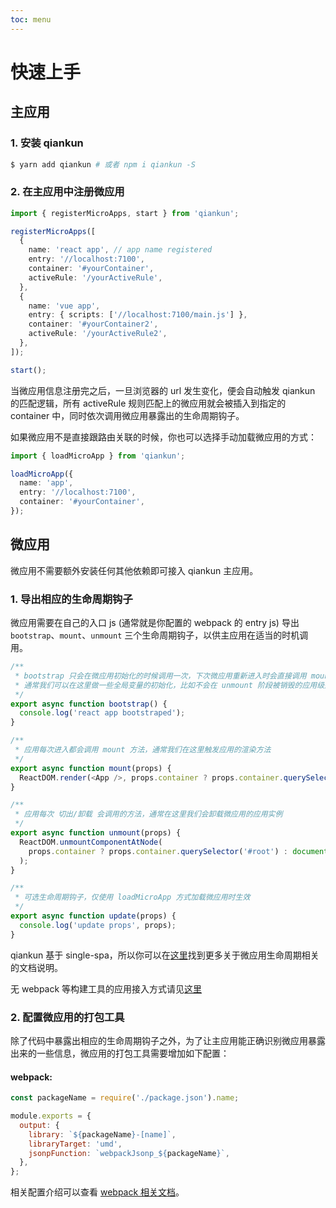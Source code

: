 ```yaml
---
toc: menu
---
```


# 快速上手

## 主应用

### 1. 安装 qiankun

```bash
$ yarn add qiankun # 或者 npm i qiankun -S
```

### 2. 在主应用中注册微应用

```ts
import { registerMicroApps, start } from 'qiankun';

registerMicroApps([
  {
    name: 'react app', // app name registered
    entry: '//localhost:7100',
    container: '#yourContainer',
    activeRule: '/yourActiveRule',
  },
  {
    name: 'vue app',
    entry: { scripts: ['//localhost:7100/main.js'] },
    container: '#yourContainer2',
    activeRule: '/yourActiveRule2',
  },
]);

start();
```

当微应用信息注册完之后，一旦浏览器的 url 发生变化，便会自动触发 qiankun 的匹配逻辑，所有 activeRule 规则匹配上的微应用就会被插入到指定的 container 中，同时依次调用微应用暴露出的生命周期钩子。

如果微应用不是直接跟路由关联的时候，你也可以选择手动加载微应用的方式：

```ts
import { loadMicroApp } from 'qiankun';

loadMicroApp({
  name: 'app',
  entry: '//localhost:7100',
  container: '#yourContainer',
});
```

## 微应用

微应用不需要额外安装任何其他依赖即可接入 qiankun 主应用。

### 1. 导出相应的生命周期钩子

微应用需要在自己的入口 js (通常就是你配置的 webpack 的 entry js) 导出 `bootstrap`、`mount`、`unmount` 三个生命周期钩子，以供主应用在适当的时机调用。

```js
/**
 * bootstrap 只会在微应用初始化的时候调用一次，下次微应用重新进入时会直接调用 mount 钩子，不会再重复触发 bootstrap。
 * 通常我们可以在这里做一些全局变量的初始化，比如不会在 unmount 阶段被销毁的应用级别的缓存等。
 */
export async function bootstrap() {
  console.log('react app bootstraped');
}

/**
 * 应用每次进入都会调用 mount 方法，通常我们在这里触发应用的渲染方法
 */
export async function mount(props) {
  ReactDOM.render(<App />, props.container ? props.container.querySelector('#root') : document.getElementById('root'));
}

/**
 * 应用每次 切出/卸载 会调用的方法，通常在这里我们会卸载微应用的应用实例
 */
export async function unmount(props) {
  ReactDOM.unmountComponentAtNode(
    props.container ? props.container.querySelector('#root') : document.getElementById('root'),
  );
}

/**
 * 可选生命周期钩子，仅使用 loadMicroApp 方式加载微应用时生效
 */
export async function update(props) {
  console.log('update props', props);
}
```

qiankun 基于 single-spa，所以你可以在[这里](https://single-spa.js.org/docs/building-applications.html#registered-application-lifecycle)找到更多关于微应用生命周期相关的文档说明。

无 webpack 等构建工具的应用接入方式请见[这里](/guide/tutorial#%E9%9D%9E-webpack-%E6%9E%84%E5%BB%BA%E7%9A%84%E5%BE%AE%E5%BA%94%E7%94%A8)

### 2. 配置微应用的打包工具

除了代码中暴露出相应的生命周期钩子之外，为了让主应用能正确识别微应用暴露出来的一些信息，微应用的打包工具需要增加如下配置：

#### webpack:

```js
const packageName = require('./package.json').name;

module.exports = {
  output: {
    library: `${packageName}-[name]`,
    libraryTarget: 'umd',
    jsonpFunction: `webpackJsonp_${packageName}`,
  },
};
```

相关配置介绍可以查看 [webpack 相关文档](https://webpack.js.org/configuration/output/#outputlibrary)。
